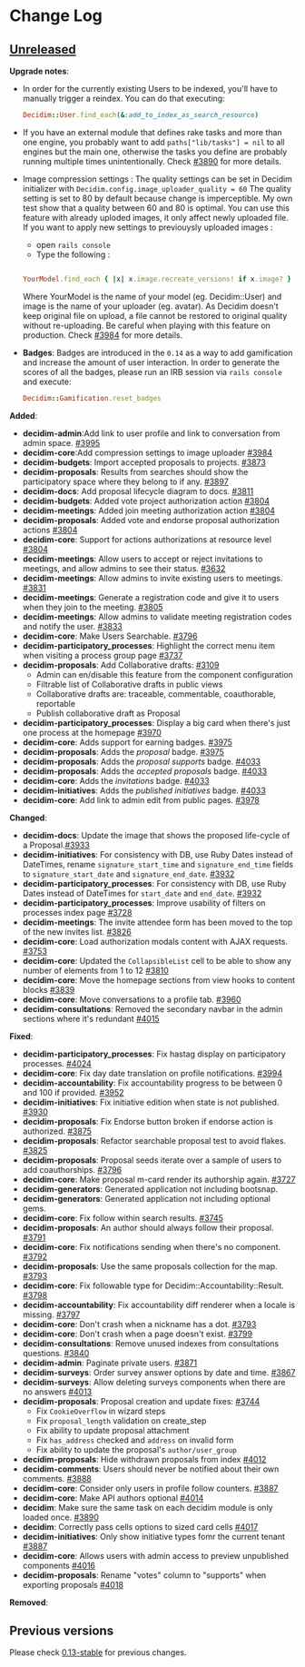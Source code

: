 # Change Log

## [Unreleased](https://github.com/decidim/decidim/tree/HEAD)

**Upgrade notes**:

- In order for the currently existing Users to be indexed, you'll have to manually trigger a reindex. You can do that executing:

  ```ruby
  Decidim::User.find_each(&:add_to_index_as_search_resource)
  ```

- If you have an external module that defines rake tasks and more than one
  engine, you probably want to add `paths["lib/tasks"] = nil` to all engines but
  the main one, otherwise the tasks you define are probably running multiple
  times unintentionally. Check
  [\#3890](https://github.com/decidim/decidim/pull/3890) for more details.

- Image compression settings :
  The quality settings can be set in Decidim initializer with
  `Decidim.config.image_uploader_quality = 60`
  The quality setting is set to 80 by default because change is imperceptible.
  My own test show that a quality between 60 and 80 is optimal.
  You can use this feature with already uploded images,
  it only affect newly uploaded file.
  If you want to apply new settings to previouysly uploaded images :
  - open `rails console`
  - Type the following :

  ```ruby

  YourModel.find_each { |x| x.image.recreate_versions! if x.image? }

  ```

  Where YourModel is the name of your model (eg. Decidim::User) and
  image is the name of your uploader (eg. avatar).
  As Decidim doesn't keep original file on upload, a file cannot be
  restored to original quality without re-uploading.
  Be careful when playing with this feature on production.
  Check [\#3984](https://github.com/decidim/decidim/pull/3984) for more details.

- **Badges**: Badges are introduced in the `0.14` as a way to add gamification and
  increase the amount of user interaction. In order to generate the scores of all
  the badges, please run an IRB session via `rails console` and execute:

  ```ruby
  Decidim::Gamification.reset_badges
  ```

**Added**:

- **decidim-admin**:Add link to user profile and link to conversation from admin space. [\#3995](https://github.com/decidim/decidim/pull/3995)
- **decidim-core**:Add compression settings to image uploader [\#3984](https://github.com/decidim/decidim/pull/3984)
- **decidim-budgets**: Import accepted proposals to projects. [\#3873](https://github.com/decidim/decidim/pull/3873)
- **decidim-proposals**: Results from searches should show the participatory space where they belong to if any. [\#3897](https://github.com/decidim/decidim/pull/3897)
- **decidim-docs**: Add proposal lifecycle diagram to docs. [\#3811](https://github.com/decidim/decidim/pull/3811)
- **decidim-budgets**: Added vote project authorization action [\#3804](https://github.com/decidim/decidim/pull/3804)
- **decidim-meetings**: Added join meeting authorization action [\#3804](https://github.com/decidim/decidim/pull/3804)
- **decidim-proposals**: Added vote and endorse proposal authorization actions [\#3804](https://github.com/decidim/decidim/pull/3804)
- **decidim-core**: Support for actions authorizations at resource level [\#3804](https://github.com/decidim/decidim/pull/3804)
- **decidim-meetings**: Allow users to accept or reject invitations to meetings, and allow admins to see their status. [\#3632](https://github.com/decidim/decidim/pull/3632)
- **decidim-meetings**: Allow admins to invite existing users to meetings. [\#3831](https://github.com/decidim/decidim/pull/3831)
- **decidim-meetings**: Generate a registration code and give it to users when they join to the meeting. [\#3805](https://github.com/decidim/decidim/pull/3805)
- **decidim-meetings**: Allow admins to validate meeting registration codes and notify the user. [\#3833](https://github.com/decidim/decidim/pull/3833)
- **decidim-core**: Make Users Searchable. [\#3796](https://github.com/decidim/decidim/pull/3796)
- **decidim-participatory_processes**: Highlight the correct menu item when visiting a process group page [\#3737](https://github.com/decidim/decidim/pull/3737)
- **decidim-proposals**: Add Collaborative drafts: [\#3109](https://github.com/decidim/decidim/pull/3109)
  - Admin can en/disable this feature from the component configuration
  - Filtrable list of Collaborative drafts in public views
  - Collaborative drafts are: traceable, commentable, coauthorable, reportable
  - Publish collaborative draft as Proposal
- **decidim-participatory_processes**: Display a big card when there's just one process at the homepage [\#3970](https://github.com/decidim/decidim/pull/3970)
- **decidim-core**: Adds support for earning badges. [\#3975](https://github.com/decidim/decidim/pull/3975)
- **decidim-proposals**: Adds the *proposal* badge. [\#3975](https://github.com/decidim/decidim/pull/3975)
- **decidim-proposals**: Adds the *proposal supports* badge. [\#4033](https://github.com/decidim/decidim/pull/4033)
- **decidim-proposals**: Adds the *accepted proposals* badge. [\#4033](https://github.com/decidim/decidim/pull/4033)
- **decidim-core**: Adds the *invitations* badge. [\#4033](https://github.com/decidim/decidim/pull/4033)
- **decidim-initiatives**: Adds the *published initiatives* badge. [\#4033](https://github.com/decidim/decidim/pull/4033)
- **decidim-core**: Add link to admin edit from public pages. [\#3978](https://github.com/decidim/decidim/pull/3978)

**Changed**:

- **decidim-docs**: Update the image that shows the proposed life-cycle of a Proposal.[\#3933](https://github.com/decidim/decidim/pull/3933)
- **decidim-initiatives**: For consistency with DB, use Ruby Dates instead of DateTimes, rename `signature_start_time` and `signature_end_time` fields to `signature_start_date` and `signature_end_date`. [\#3932](https://github.com/decidim/decidim/pull/3932)
- **decidim-participatory_processes**: For consistency with DB, use Ruby Dates instead of DateTimes for `start_date` and `end_date`. [\#3932](https://github.com/decidim/decidim/pull/3932)
- **decidim-participatory_processes**: Improve usability of filters on processes index page [\#3728](https://github.com/decidim/decidim/pull/3728)
- **decidim-meetings**: The invite attendee form has been moved to the top of the new invites list. [\#3826](https://github.com/decidim/decidim/pull/3826)
- **decidim-core**: Load authorization modals content with AJAX requests. [\#3753](https://github.com/decidim/decidim/pull/3753)
- **decidim-core**: Updated the `CollapsibleList` cell to be able to show any number of elements from 1 to 12 [\#3810](https://github.com/decidim/decidim/pull/3810)
- **decidim-core**: Move the homepage sections from view hooks to content blocks [\#3839](https://github.com/decidim/decidim/pull/3839)
- **decidim-core**: Move conversations to a profile tab. [\#3960](https://github.com/decidim/decidim/pull/3960)
- **decidim-consultations**: Removed the secondary navbar in the admin sections where it's redundant [\#4015](https://github.com/decidim/decidim/pull/4015)

**Fixed**:

- **decidim-participatory_processes**: Fix hastag display on participatory processes. [\#4024](https://github.com/decidim/decidim/pull/4024)
- **decidim-core**: Fix day date translation on profile notifications. [\#3994](https://github.com/decidim/decidim/pull/3994)
- **decidim-accountability**: Fix accountability progress to be between 0 and 100 if provided. [\#3952](https://github.com/decidim/decidim/pull/3952)
- **decidim-initiatives**: Fix initiative edition when state is not published. [\#3930](https://github.com/decidim/decidim/pull/3930)
- **decidim-proposals**: Fix Endorse button broken if endorse action is authorized. [\#3875](https://github.com/decidim/decidim/pull/3875)
- **decidim-proposals**: Refactor searchable proposal test to avoid flakes. [\#3825](https://github.com/decidim/decidim/pull/3825)
- **decidim-proposals**: Proposal seeds iterate over a sample of users to add coauthorships. [\#3796](https://github.com/decidim/decidim/pull/3796)
- **decidim-core**: Make proposal m-card render its authorship again. [\#3727](https://github.com/decidim/decidim/pull/3727)
- **decidim-generators**: Generated application not including bootsnap.
- **decidim-generators**: Generated application not including optional gems.
- **decidim-core**: Fix follow within search results. [\#3745](https://github.com/decidim/decidim/pull/3745)
- **decidim-proposals**: An author should always follow their proposal. [\#3791](https://github.com/decidim/decidim/pull/3791)
- **decidim-core**: Fix notifications sending when there's no component. [\#3792](https://github.com/decidim/decidim/pull/3792)
- **decidim-proposals**: Use the same proposals collection for the map. [\#3793](https://github.com/decidim/decidim/pull/3793)
- **decidim-core**: Fix followable type for Decidim::Accountability::Result. [\#3798](https://github.com/decidim/decidim/pull/3798)
- **decidim-accountability**: Fix accountability diff renderer when a locale is missing. [\#3797](https://github.com/decidim/decidim/pull/3797)
- **decidim-core**: Don't crash when a nickname has a dot. [\#3793](https://github.com/decidim/decidim/pull/3793)
- **decidim-core**: Don't crash when a page doesn't exist. [\#3799](https://github.com/decidim/decidim/pull/3799)
- **decidim-consultations**: Remove unused indexes from consultations questions. [\#3840](https://github.com/decidim/decidim/pull/3840)
- **decidim-admin**: Paginate private users. [\#3871](https://github.com/decidim/decidim/pull/3871)
- **decidim-surveys**: Order survey answer options by date and time. [#3867](https://github.com/decidim/decidim/pull/3867)
- **decidim-surveys**: Allow deleting surveys components when there are no answers [#4013](https://github.com/decidim/decidim/pull/4013)
- **decidim-proposals**: Proposal creation and update fixes: [\#3744](https://github.com/decidim/decidim/pull/3744)
  - Fix `CookieOverflow` in wizard steps
  - Fix `proposal_length` validation on create_step
  - Fix ability to update proposal attachment
  - Fix `has_address` checked and `address` on invalid form
  - Fix ability to update the proposal's `author/user_group`
- **decidim-proposals**: Hide withdrawn proposals from index [\#4012](https://github.com/decidim/decidim/pull/4012)
- **decidim-comments**: Users should never be notified about their own comments. [\#3888](https://github.com/decidim/decidim/pull/3888)
- **decidim-core**: Consider only users in profile follow counters. [\#3887](https://github.com/decidim/decidim/pull/3887)
- **decidim-core**: Make API authors optional [\#4014](https://github.com/decidim/decidim/pull/4014)
- **decidim**: Make sure the same task on each decidim module is only loaded once. [\#3890](https://github.com/decidim/decidim/pull/3890)
- **decidim**: Correctly pass cells options to sized card cells [\#4017](https://github.com/decidim/decidim/pull/4017)
- **decidim-initiatives**: Only show initiative types fomr the current tenant [\#3887](https://github.com/decidim/decidim/pull/3887)
- **decidim-core**: Allows users with admin access to preview unpublished components [\#4016](https://github.com/decidim/decidim/pull/4016)
- **decidim-proposals**: Rename "votes" column to "supports" when exporting proposals [\#4018](https://github.com/decidim/decidim/pull/4018)

**Removed**:

## Previous versions

Please check [0.13-stable](https://github.com/decidim/decidim/blob/0.13-stable/CHANGELOG.md) for previous changes.
